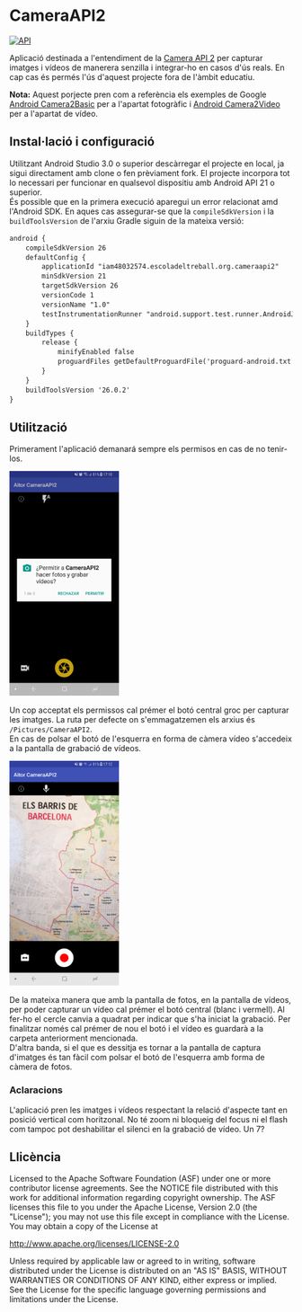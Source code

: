 # CameraAPI2
[![API](https://img.shields.io/badge/API-21+-blue.svg)](https://github.com/arodriguezq/CameraAPI2)

Aplicació destinada a l'entendiment de la [Camera API 2](https://developer.android.com/reference/android/hardware/Camera.html) per capturar imatges i vídeos de manerera senzilla i integrar-ho en casos d'ús reals. En cap cas és permés l'ús d'aquest projecte fora de l'àmbit educatiu.

**Nota:** Aquest porjecte pren com a referència els exemples de Google [Android Camera2Basic](https://github.com/googlesamples/android-Camera2Basic) per a l'apartat fotogràfic i [Android Camera2Video](https://github.com/googlesamples/android-Camera2Video) per a l'apartat de vídeo.

## Instal·lació i configuració
Utilitzant Android Studio 3.0 o superior descàrregar el projecte en local, ja sigui directament amb clone o fen prèviament fork. El projecte incorpora tot lo necessari per funcionar en qualsevol dispositiu amb Android API 21 o superior.  
És possible que en la primera execució aparegui un error relacionat amd l'Android SDK. En aques cas assegurar-se que la `compileSdkVersion` i la `buildToolsVersion` de l'arxiu Gradle siguin de la mateixa versió:

```xml
android {
    compileSdkVersion 26
    defaultConfig {
        applicationId "iam48032574.escoladeltreball.org.cameraapi2"
        minSdkVersion 21
        targetSdkVersion 26
        versionCode 1
        versionName "1.0"
        testInstrumentationRunner "android.support.test.runner.AndroidJUnitRunner"
    }
    buildTypes {
        release {
            minifyEnabled false
            proguardFiles getDefaultProguardFile('proguard-android.txt'), 'proguard-rules.pro'
        }
    }
    buildToolsVersion '26.0.2'
}
```
## Utilització
Primerament l'aplicació demanará sempre els permisos en cas de no tenir-los.

<img src="guide/permissions.png" height="400" alt="Sol·licitut de permisos"/>

Un cop acceptat els permissos cal prémer el botó central groc per capturar les imatges. La ruta per defecte on s'emmagatzemen els arxius és `/Pictures/CameraAPI2`.  
En cas de polsar el botó de l'esquerra en forma de càmera vídeo s'accedeix a la pantalla de grabació de vídeos.

<img src="guide/video_fragment.png" height="400" alt="Sol·licitut de permisos"/>

De la mateixa manera que amb la pantalla de fotos, en la pantalla de vídeos, per poder capturar un vídeo cal prémer el botó central (blanc i vermell). Al fer-ho el cercle canvia a quadrat per indicar que s'ha iniciat la grabació. Per finalitzar només cal prémer de nou el botó i el vídeo es guardarà a la carpeta anteriorment mencionada.  
D'altra banda, si el que es dessitja es tornar a la pantalla de captura d'imatges és tan fàcil com polsar el botó de l'esquerra amb forma de càmera de fotos.

### Aclaracions
L'aplicació pren les imatges i vídeos respectant la relació d'aspecte tant en posició vertical com horitzonal. No té zoom ni bloqueig del focus ni el flash com tampoc pot deshabilitar el silenci en la grabació de vídeo. Un 7?

Llicència
-------

Licensed to the Apache Software Foundation (ASF) under one or more contributor
license agreements.  See the NOTICE file distributed with this work for
additional information regarding copyright ownership.  The ASF licenses this
file to you under the Apache License, Version 2.0 (the "License"); you may not
use this file except in compliance with the License.  You may obtain a copy of
the License at

http://www.apache.org/licenses/LICENSE-2.0

Unless required by applicable law or agreed to in writing, software
distributed under the License is distributed on an "AS IS" BASIS, WITHOUT
WARRANTIES OR CONDITIONS OF ANY KIND, either express or implied.  See the
License for the specific language governing permissions and limitations under
the License.
